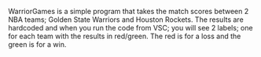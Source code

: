 WarriorGames is a simple program that takes the match scores between 2 NBA teams; Golden State Warriors and 
Houston Rockets.
The results are hardcoded and when you run the code from VSC; you will see 2 labels; one for each team with the results in red/green.
The red is for a loss and the green is for a win.


